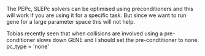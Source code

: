 The PEPc, SLEPc solvers can be optimised using preconditioners and this will work if you are using it for a specific task. But since we want to run gene for a large parameter space this will not help.

Tobias recently seen that when collisions are involved using a pre-conditioner slows down GENE and I should set the pre-condtitioner to none.
pc_type = 'none'